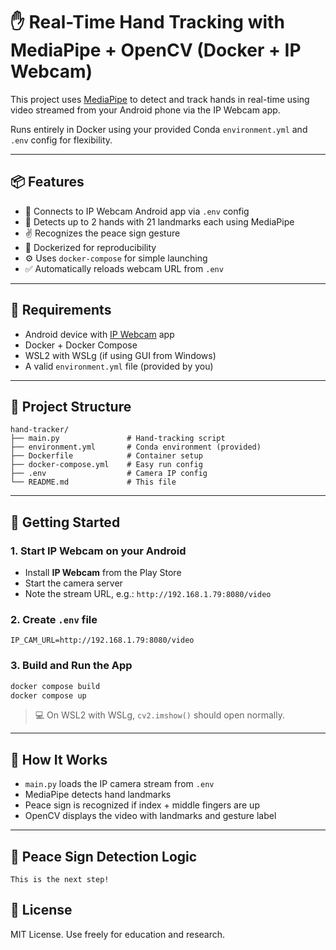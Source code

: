 # ✋ Real-Time Hand Tracking with MediaPipe + OpenCV (Docker + IP Webcam)

This project uses [MediaPipe](https://mediapipe.dev/) to detect and track hands in real-time using video streamed from your Android phone via the IP Webcam app.

Runs entirely in Docker using your provided Conda `environment.yml` and `.env` config for flexibility.

---

## 📦 Features

- 📱 Connects to IP Webcam Android app via `.env` config
- 🧠 Detects up to 2 hands with 21 landmarks each using MediaPipe
- ✌️ Recognizes the peace sign gesture
- 🐳 Dockerized for reproducibility
- ⚙️ Uses `docker-compose` for simple launching
- ✅ Automatically reloads webcam URL from `.env`

---

## 💠 Requirements

- Android device with [IP Webcam](https://play.google.com/store/apps/details?id=com.pas.webcam) app
- Docker + Docker Compose
- WSL2 with WSLg (if using GUI from Windows)
- A valid `environment.yml` file (provided by you)

---

## 📁 Project Structure

```
hand-tracker/
├── main.py               # Hand-tracking script
├── environment.yml       # Conda environment (provided)
├── Dockerfile            # Container setup
├── docker-compose.yml    # Easy run config
├── .env                  # Camera IP config
└── README.md             # This file
```

---

## 🚀 Getting Started

### 1. Start IP Webcam on your Android

- Install **IP Webcam** from the Play Store
- Start the camera server
- Note the stream URL, e.g.:  `http://192.168.1.79:8080/video`

### 2. Create `.env` file

```env
IP_CAM_URL=http://192.168.1.79:8080/video
```

### 3. Build and Run the App

```bash
docker compose build
docker compose up
```

> 💻 On WSL2 with WSLg, `cv2.imshow()` should open normally.

---

## 🧠 How It Works

- `main.py` loads the IP camera stream from `.env`
- MediaPipe detects hand landmarks
- Peace sign is recognized if index + middle fingers are up
- OpenCV displays the video with landmarks and gesture label

---

## 🧪 Peace Sign Detection Logic

```
This is the next step!

```


## 📄 License

MIT License. Use freely for education and research.
